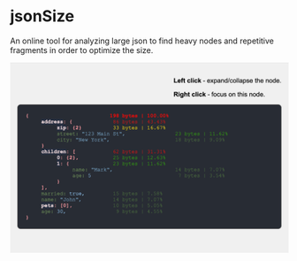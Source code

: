 # jsonSize
An online tool for analyzing large json to find heavy nodes and repetitive fragments in order to optimize the size.

![](res/preview.png)
